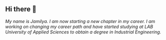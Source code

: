 ## Hi there 👋


_My name is Jamilya. I am now starting a new chapter in my career. I am working on changing my career path and have started studying at LAB University of Applied Sciences to obtain a degree in Industrial Engineering._

<!--
**jamirais01/jamirais01** is a ✨ _special_ ✨ repository because its `README.md` (this file) appears on your GitHub profile.

Here are some ideas to get you started:

- 🔭 I’m currently working on ...
- 🌱 I’m currently learning ...
- 👯 I’m looking to collaborate on ...
- 🤔 I’m looking for help with ...
- 💬 Ask me about ...
- 📫 How to reach me: ...
- 😄 Pronouns: ...
- ⚡ Fun fact: ...
-->
